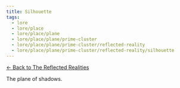 ```yaml
---
title: Silhouette
tags:
  - lore
  - lore/place
  - lore/place/plane
  - lore/place/plane/prime-cluster
  - lore/place/plane/prime-cluster/reflected-reality
  - lore/place/plane/prime-cluster/reflected-reality/silhouette
---
```


[<- Back to The Reflected Realities](index.md)

The plane of shadows.
